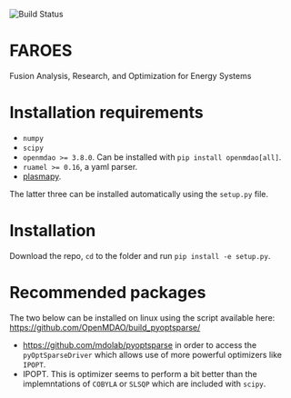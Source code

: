 ![Build Status](https://github.com/cfe316/FAROES/workflows/pytests/badge.svg)

# FAROES
Fusion Analysis, Research, and Optimization for Energy Systems

# Installation requirements
* `numpy`
* `scipy`
* `openmdao >= 3.8.0`. Can be installed with `pip install openmdao[all]`.
* `ruamel >= 0.16`, a yaml parser.
* [plasmapy](https://www.plasmapy.org/).

The latter three can be installed automatically using the `setup.py` file.

# Installation
Download the repo, `cd` to the folder and run `pip install -e setup.py`. 

# Recommended packages
The two below can be installed on linux using the script available here: https://github.com/OpenMDAO/build_pyoptsparse/

* https://github.com/mdolab/pyoptsparse in order to access the `pyOptSparseDriver` which allows use of more powerful optimizers like `IPOPT`.
* IPOPT. This is optimizer seems to perform a bit better than the implemntations of `COBYLA` or `SLSQP` which are included with `scipy`.
